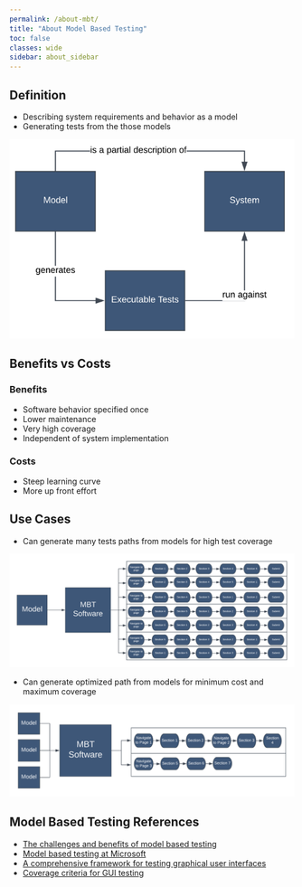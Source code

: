 ```yaml
---
permalink: /about-mbt/
title: "About Model Based Testing"
toc: false
classes: wide
sidebar: about_sidebar
---
```


## Definition
* Describing system requirements and behavior as a model​
* Generating tests from the those models​

![](../../assets/mbt-definition-model.png)

## Benefits vs Costs

### Benefits
  * Software behavior specified once
  * Lower maintenance
  * Very high coverage
  * Independent of system implementation

### Costs
  * Steep learning curve
  * More up front effort

## Use Cases
  * Can generate many tests paths from models for high test coverage

![](../../assets/use-cases-many-paths.png)

  * Can generate optimized path from models for minimum cost and maximum coverage

![](../../assets/use-cases-optimized-path.png)

## Model Based Testing References
 * [The challenges and benefits of model based testing](https://saucelabs.com/blog/the-challenges-and-benefits-of-model-based-testing)
 * [Model based testing at Microsoft](https://msdn.microsoft.com/en-us/library/ee620469.aspx)
 * [A comprehensive framework for testing graphical user interfaces](https://www.cs.umd.edu/~atif/papers/MemonPHD2001.pdf)
 * [Coverage criteria for GUI testing](https://www.cs.umd.edu/~atif/papers/MemonFSE2001.pdf)
  